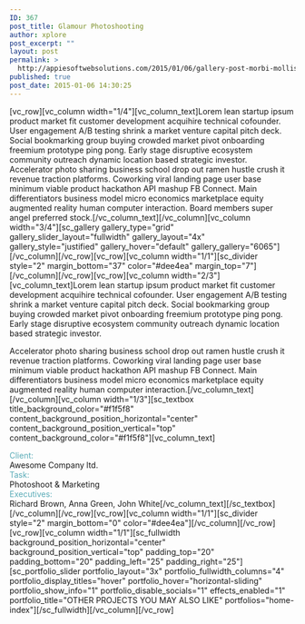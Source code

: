 ```yaml
---
ID: 367
post_title: Glamour Photoshooting
author: xplore
post_excerpt: ""
layout: post
permalink: >
  http://appiesoftwebsolutions.com/2015/01/06/gallery-post-morbi-mollis-purus/
published: true
post_date: 2015-01-06 14:30:25
---
```

[vc_row][vc_column width="1/4"][vc_column_text]Lorem lean startup ipsum product market fit customer development acquihire technical cofounder. User engagement A/B testing shrink a market venture capital pitch deck. Social bookmarking group buying crowded market pivot onboarding freemium prototype ping pong. Early stage disruptive ecosystem community outreach dynamic location based strategic investor.   Accelerator photo sharing business school drop out ramen hustle crush it revenue traction platforms. Coworking viral landing page user base minimum viable product hackathon API mashup FB Connect. Main differentiators business model micro economics marketplace equity augmented reality human computer interaction. Board members super angel preferred stock.[/vc_column_text][/vc_column][vc_column width="3/4"][sc_gallery gallery_type="grid" gallery_slider_layout="fullwidth" gallery_layout="4x" gallery_style="justified" gallery_hover="default" gallery_gallery="6065"][/vc_column][/vc_row][vc_row][vc_column width="1/1"][sc_divider style="2" margin_bottom="37" color="#dee4ea" margin_top="7"][/vc_column][/vc_row][vc_row][vc_column width="2/3"][vc_column_text]Lorem lean startup ipsum product market fit customer development acquihire technical cofounder. User engagement A/B testing shrink a market venture capital pitch deck. Social bookmarking group buying crowded market pivot onboarding freemium prototype ping pong. Early stage disruptive ecosystem community outreach dynamic location based strategic investor.

Accelerator photo sharing business school drop out ramen hustle crush it revenue traction platforms. Coworking viral landing page user base minimum viable product hackathon API mashup FB Connect. Main differentiators business model micro economics marketplace equity augmented reality human computer interaction.[/vc_column_text][/vc_column][vc_column width="1/3"][sc_textbox title_background_color="#f1f5f8" content_background_position_horizontal="center" content_background_position_vertical="top" content_background_color="#f1f5f8"][vc_column_text]
<div class="styled-subtitle"><span style="color: #58abb7;">Client:</span></div>
Awesome Company ltd.
<div class="styled-subtitle"><span style="color: #58abb7;">Task:</span></div>
Photoshoot &amp; Marketing
<div class="styled-subtitle"><span style="color: #58abb7;">Executives:</span></div>
Richard Brown, Anna Green, John White[/vc_column_text][/sc_textbox][/vc_column][/vc_row][vc_row][vc_column width="1/1"][sc_divider style="2" margin_bottom="0" color="#dee4ea"][/vc_column][/vc_row][vc_row][vc_column width="1/1"][sc_fullwidth background_position_horizontal="center" background_position_vertical="top" padding_top="20" padding_bottom="20" padding_left="25" padding_right="25"][sc_portfolio_slider portfolio_layout="3x" portfolio_fullwidth_columns="4" portfolio_display_titles="hover" portfolio_hover="horizontal-sliding" portfolio_show_info="1" portfolio_disable_socials="1" effects_enabled="1" portfolio_title="OTHER PROJECTS YOU MAY ALSO LIKE" portfolios="home-index"][/sc_fullwidth][/vc_column][/vc_row]